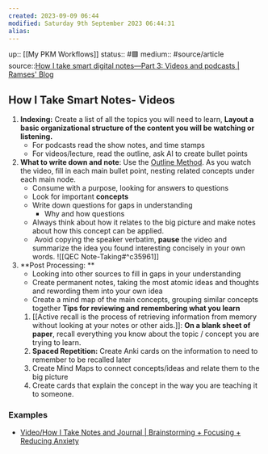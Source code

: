 ```yaml
---
created: 2023-09-09 06:44 
modified: Saturday 9th September 2023 06:44:31
alias: 
---
```

up:: [[My PKM Workflows]]
status:: #🟩
medium:: #source/article
source::[How I take smart digital notes—Part 3: Videos and podcasts | Ramses' Blog](https://ramses.blog/how-take-notes-part-3/)

## How I Take Smart Notes- Videos

1. **Indexing:** Create a list of all the topics you will need to learn, **Layout a basic organizational structure of the content you will be watching or listening.**
	- For podcasts read the show notes, and time stamps
	- For videos/lecture, read the outline, ask AI to create bullet points
2. **What to write down and note**: Use the [Outline Method](https://www.toolshero.com/personal-development/outline-method-note-taking/). As you watch the video, fill in each main bullet point, nesting related concepts under each main node. 
	- Consume with a purpose, looking for answers to questions
	- Look for important **concepts**
	- Write down questions for gaps in understanding
		- Why and how questions
	-  Always think about how it relates to the big picture and make notes about how this concept can be applied.
	-  Avoid copying the speaker verbatim, **pause** the video and summarize the idea you found interesting concisely in your own words. 
			![[QEC Note-Taking#^c35961]]
3. **Post Processing: **
	- Looking into other sources to fill in gaps in your understanding
	- Create permanent notes, taking the most atomic ideas and thoughts and rewording them into your own idea 
	- Create a mind map of the main concepts, grouping similar concepts together 
**Tips for reviewing and remembering what you learn**
    1. [[Active recall is the process of retrieving information from memory without looking at your notes or other aids.]]: **On a blank sheet of paper**, recall everything you know about the topic / concept you are trying to learn. 
    2. **Spaced Repetition:** Create Anki cards on the information to need to remember to be recalled later
    3. Create Mind Maps to connect concepts/ideas and relate them to the big picture
    4. Create cards that explain the concept in the way you are teaching it to someone.

### Examples
- [Video/How I Take Notes and Journal | Brainstorming + Focusing + Reducing Anxiety](https://roamresearch.com/#/app/rroudt-public/page/Ap6xGMboS)